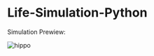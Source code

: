 # Life-Simulation-Python
Simulation Prewiew:


![hippo](https://i.giphy.com/media/v1.Y2lkPTc5MGI3NjExMXB3ZWY0Z3V1NGo3dDZ2eXpkMXgxbG5tb3ZrbWdlYmM0b3FsOHcxaSZlcD12MV9pbnRlcm5hbF9naWZfYnlfaWQmY3Q9Zw/p49ySFGyHE8C6Z2zy5/giphy.gif)
